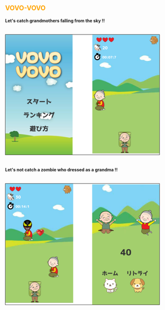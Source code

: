 
## <font color="Orange"> VOVO-VOVO </font>

#### Let's catch grandmothers falling from the sky !!
<br>
<img src="https://github.com/takumiw/src/blob/master/title_game1.png"  width="500px" border="1px" style="margin: 0 10px 0 0">
<br><br>

#### Let's not catch a zombie who dressed as a grandma !!
<br>
<img src="https://github.com/takumiw/src/blob/master/game2_game3.png"  width="500px" border="1px"  style="margin: 0 10px 0 0">
